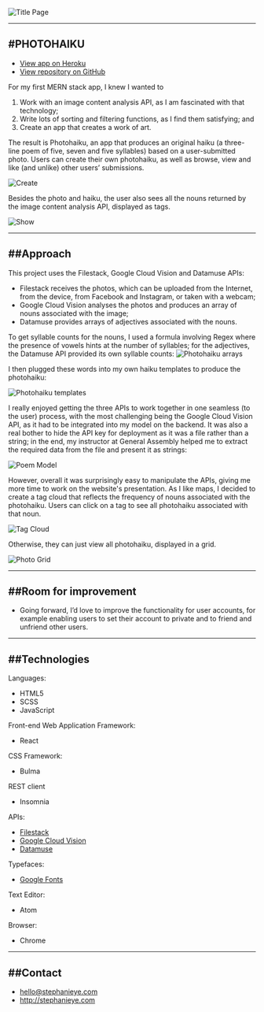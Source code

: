 ![Title Page](src/assets/photohaikufront.png)

------------------
#PHOTOHAIKU
------------------

* [View app on Heroku](https://photohaiku.herokuapp.com/)
* [View repository on GitHub](https://github.com/stephslye/photohaiku)

For my first MERN stack app, I knew I wanted to
1. Work with an image content analysis API, as I am fascinated with that technology;
2. Write lots of sorting and filtering functions, as I find them satisfying; and
3. Create an app that creates a work of art.

The result is Photohaiku, an app that produces an original haiku (a three-line poem of five, seven and five syllables) based on a user-submitted photo. Users can create their own photohaiku, as well as browse, view and like (and unlike) other users’ submissions.

![Create](src/assets/photohaikucreate.png)

Besides the photo and haiku, the user also sees all the nouns returned by the image content analysis API, displayed as tags.

![Show](src/assets/photohaikushow.png)

----------
##Approach
----------

This project uses the Filestack, Google Cloud Vision and Datamuse APIs:
* Filestack receives the photos, which can be uploaded from the Internet, from the device, from Facebook and Instagram, or taken with a webcam;
* Google Cloud Vision analyses the photos and produces an array of nouns associated with the image;
* Datamuse provides arrays of adjectives associated with the nouns.

To get syllable counts for the nouns, I used a formula involving Regex where the presence of vowels hints at the number of syllables; for the adjectives, the Datamuse API provided its own syllable counts:
![Photohaiku arrays](src/assets/photohaikuarrays.png)

I then plugged these words into my own haiku templates to produce the photohaiku:

![Photohaiku templates](src/assets/photohaikutemplates.png)

I really enjoyed getting the three APIs to work together in one seamless (to the user) process, with the most challenging being the Google Cloud Vision API, as it had to be integrated into my model on the backend. It was also a real bother to hide the API key for deployment as it was a file rather than a string; in the end, my instructor at General Assembly helped me to extract the required data from the file and present it as strings:

![Poem Model](src/assets/photohaikuAPIatbackend.png)

However, overall it was surprisingly easy to manipulate the APIs, giving me more time to work on the website's presentation. As I like maps, I decided to create a tag cloud that reflects the frequency of nouns associated with the photohaiku. Users can click on a tag to see all photohaiku associated with that noun.

![Tag Cloud](src/assets/photohaikutagcloud.png)

Otherwise, they can just view all photohaiku, displayed in a grid.

![Photo Grid](src/assets/photohaikuindex.png)



----------------------
##Room for improvement
----------------------
* Going forward, I’d love to improve the functionality for user accounts, for example enabling users to set their account to private and to friend and unfriend other users.

--------------
##Technologies
--------------
Languages:
* HTML5
* SCSS
* JavaScript

Front-end Web Application Framework:
* React

CSS Framework:
* Bulma

REST client
* Insomnia

APIs:
* [Filestack](https://www.filestack.com/)
* [Google Cloud Vision](https://cloud.google.com/vision/)
* [Datamuse](http://www.datamuse.com/)

Typefaces:
* [Google Fonts](http://fonts.google.com)

Text Editor:
* Atom

Browser:
* Chrome

---------
##Contact
---------

* hello@stephanieye.com
* http://stephanieye.com
